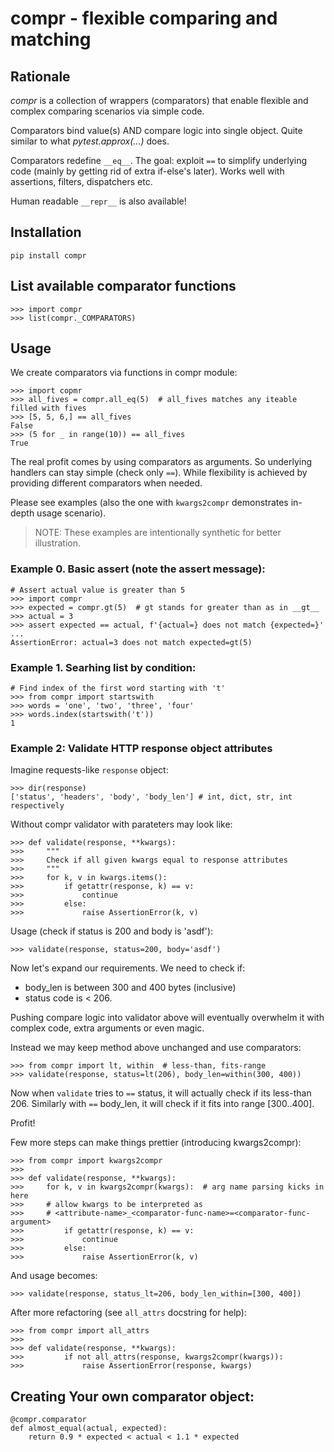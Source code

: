 # compr - flexible comparing and matching


## Rationale
_compr_ is a collection of wrappers (comparators) that enable flexible and complex comparing scenarios via simple code.

Comparators bind value(s) AND compare logic into single object.
Quite similar to what _pytest.approx(...)_ does.

Comparators redefine `__eq__`. The goal: exploit `==` to simplify underlying code (mainly by getting rid of extra if-else's later). Works well with assertions, filters, dispatchers etc.

Human readable `__repr__` is also available!


## Installation
```
pip install compr
```


## List available comparator functions
```
>>> import compr
>>> list(compr._COMPARATORS)
```


## Usage
We create comparators via functions in compr module:
```
>>> import copmr
>>> all_fives = compr.all_eq(5)  # all_fives matches any iteable filled with fives
>>> [5, 5, 6,] == all_fives
False
>>> (5 for _ in range(10)) == all_fives
True
```

The real profit comes by using comparators as arguments.
So underlying handlers can stay simple (check only `==`). While flexibility is achieved by providing different comparators when needed.

Please see examples (also the one with `kwargs2compr` demonstrates in-depth usage scenario).

> NOTE: These examples are intentionally synthetic for better illustration.

### Example 0. Basic assert (note the assert message):
```
# Assert actual value is greater than 5
>>> import compr
>>> expected = compr.gt(5)  # gt stands for greater than as in __gt__
>>> actual = 3
>>> assert expected == actual, f'{actual=} does not match {expected=}'
...
AssertionError: actual=3 does not match expected=gt(5)
```

### Example 1. Searhing list by condition:
```
# Find index of the first word starting with 't'
>>> from compr import startswith
>>> words = 'one', 'two', 'three', 'four'
>>> words.index(startswith('t'))
1
```

### Example 2: Validate HTTP response object attributes

Imagine requests-like `response` object:
```
>>> dir(response)
['status', 'headers', 'body', 'body_len'] # int, dict, str, int respectively
```

Without compr validator with parateters may look like:
```
>>> def validate(response, **kwargs):
>>>     """
>>>     Check if all given kwargs equal to response attributes
>>>     """
>>>     for k, v in kwargs.items():
>>>         if getattr(response, k) == v:
>>>             continue
>>>         else:
>>>             raise AssertionError(k, v)
```

Usage (check if status is 200 and body is 'asdf'):
```
>>> validate(response, status=200, body='asdf')
```

Now let's expand our requirements. We need to check if:
* body_len is between 300 and 400 bytes (inclusive)
* status code is < 206.

Pushing compare logic into validator above will eventually overwhelm it with complex
code, extra arguments or even magic.

Instead we may keep method above unchanged and use comparators:
```
>>> from compr import lt, within  # less-than, fits-range
>>> validate(response, status=lt(206), body_len=within(300, 400))
```

Now when `validate` tries to `==` status, it will actually check if its less-than 206.
Similarly with `==` body_len, it will check if it fits into range [300..400].

Profit!

Few more steps can make things prettier (introducing kwargs2compr):
```
>>> from compr import kwargs2compr
>>>
>>> def validate(response, **kwargs):
>>>     for k, v in kwargs2compr(kwargs):  # arg name parsing kicks in here
>>>     # allow kwargs to be interpreted as
>>>     # <attribute-name>_<comparator-func-name>=<comparator-func-argument>
>>>         if getattr(response, k) == v:
>>>             continue
>>>         else:
>>>             raise AssertionError(k, v)
```

And usage becomes:
```
>>> validate(response, status_lt=206, body_len_within=[300, 400])
```

After more refactoring (see `all_attrs` docstring for help):
```
>>> from compr import all_attrs
>>>
>>> def validate(response, **kwargs):
>>>         if not all_attrs(response, kwargs2compr(kwargs)):
>>>             raise AssertionError(response, kwargs)
```


## Creating Your own comparator object:
```
@compr.comparator
def almost_equal(actual, expected):
    return 0.9 * expected < actual < 1.1 * expected
```
